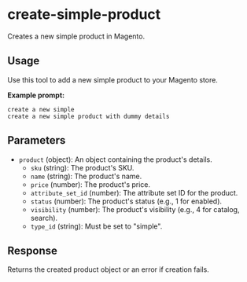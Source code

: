 # create-simple-product

Creates a new simple product in Magento.

## Usage

Use this tool to add a new simple product to your Magento store.

**Example prompt:**
```
create a new simple
create a new simple product with dummy details
```

## Parameters
- `product` (object): An object containing the product's details.
  - `sku` (string): The product's SKU.
  - `name` (string): The product's name.
  - `price` (number): The product's price.
  - `attribute_set_id` (number): The attribute set ID for the product.
  - `status` (number): The product's status (e.g., 1 for enabled).
  - `visibility` (number): The product's visibility (e.g., 4 for catalog, search).
  - `type_id` (string): Must be set to "simple".

## Response
Returns the created product object or an error if creation fails. 